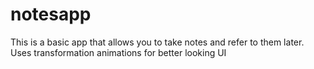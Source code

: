# notesapp

This is a basic app that allows you to take notes and refer to them later.
Uses transformation animations for better looking UI


